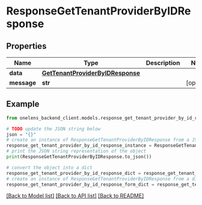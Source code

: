 # ResponseGetTenantProviderByIDResponse


## Properties

Name | Type | Description | Notes
------------ | ------------- | ------------- | -------------
**data** | [**GetTenantProviderByIDResponse**](GetTenantProviderByIDResponse.md) |  | 
**message** | **str** |  | [optional] 

## Example

```python
from onelens_backend_client.models.response_get_tenant_provider_by_id_response import ResponseGetTenantProviderByIDResponse

# TODO update the JSON string below
json = "{}"
# create an instance of ResponseGetTenantProviderByIDResponse from a JSON string
response_get_tenant_provider_by_id_response_instance = ResponseGetTenantProviderByIDResponse.from_json(json)
# print the JSON string representation of the object
print(ResponseGetTenantProviderByIDResponse.to_json())

# convert the object into a dict
response_get_tenant_provider_by_id_response_dict = response_get_tenant_provider_by_id_response_instance.to_dict()
# create an instance of ResponseGetTenantProviderByIDResponse from a dict
response_get_tenant_provider_by_id_response_form_dict = response_get_tenant_provider_by_id_response.from_dict(response_get_tenant_provider_by_id_response_dict)
```
[[Back to Model list]](../README.md#documentation-for-models) [[Back to API list]](../README.md#documentation-for-api-endpoints) [[Back to README]](../README.md)



